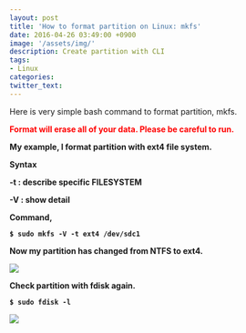 ```yaml
---
layout: post
title: 'How to format partition on Linux: mkfs'
date: 2016-04-26 03:49:00 +0900
image: '/assets/img/'
description: Create partition with CLI
tags:
- Linux
categories:
twitter_text:
---
```


Here is very simple bash command to format partition, mkfs.

<strong><font color="red">Format will erase all of your data. Please be careful to run.</font>

My example, I format partition with ext4 file system.

Syntax

-t : describe specific FILESYSTEM

-V : show detail

Command,

```
$ sudo mkfs -V -t ext4 /dev/sdc1
```

Now my partition has changed from NTFS to ext4.

<a href="http://minibrary.com/blogimg/img20160307-005.png" data-lightbox="67"><img src="http://minibrary.com/blogimg/img20160307-005.png"></a>

Check partition with fdisk again.

```
$ sudo fdisk -l
```

<a href="http://minibrary.com/blogimg/img20160307-006.png" data-lightbox="67"><img src="http://minibrary.com/blogimg/img20160307-006.png"></a>
